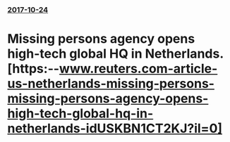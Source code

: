 ### [2017-10-24](/news/2017/10/24/index.md)

# Missing persons agency opens high-tech global HQ in Netherlands. [https:--www.reuters.com-article-us-netherlands-missing-persons-missing-persons-agency-opens-high-tech-global-hq-in-netherlands-idUSKBN1CT2KJ?il=0]



